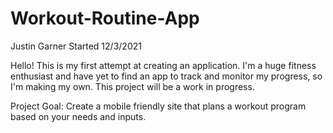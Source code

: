 # Workout-Routine-App
Justin Garner
Started 12/3/2021

Hello! This is my first attempt at creating an application. I'm a huge fitness enthusiast and have yet to find an app to track and monitor my progress, so I'm making my own. This project will be a work in progress.

Project Goal: Create a mobile friendly site that plans a workout program based on your needs and inputs.
